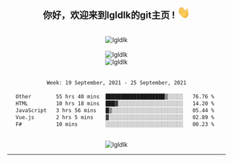 <div align="center">
<h2> 你好，欢迎来到lgldlk的git主页 ! <img src="https://github.com/lgldlk/lgldlk/blob/main/gifs/Hi.gif" width="30px"></h2>
</div>

<div align="center">
 </br>
 <img src="http://aiitapp.cn:8091/?color=rgba(37,144,118,1)&shadowColor=rgba(12,16,20,1)&fontSize=120&&shadowOffsetX=9&shadowOffsetY=11" height="26px" alt="lgldlk" />
 </br>

   </br>
 <img src="https://github-readme-stats.vercel.app/api?username=lgldlk&show_icons=true&theme=gotham&locale=cn" alt="lgldlk" />
 

</br>

<img  src="http://github-readme-stats.vercel.app/api/top-langs/?username=lgldlk&show_icons=true&theme=gotham&locale=cn&layout=compact" alt="lgldlk"/>  
</br>
</br>

<!--START_SECTION:waka-->
```text
Week: 19 September, 2021 - 25 September, 2021

Other        55 hrs 40 mins  ███████████████████▒░░░░░   76.76 % 
HTML         10 hrs 18 mins  ███▓░░░░░░░░░░░░░░░░░░░░░   14.20 % 
JavaScript   3 hrs 56 mins   █▒░░░░░░░░░░░░░░░░░░░░░░░   05.44 % 
Vue.js       2 hrs 5 mins    ▓░░░░░░░░░░░░░░░░░░░░░░░░   02.89 % 
F#           10 mins         ░░░░░░░░░░░░░░░░░░░░░░░░░   00.23 % 
```
<!--END_SECTION:waka-->

 </br>
  <img src="https://visitor-badge.glitch.me/badge?page_id=lgldlk" alt="lgldlk" />

---

 

